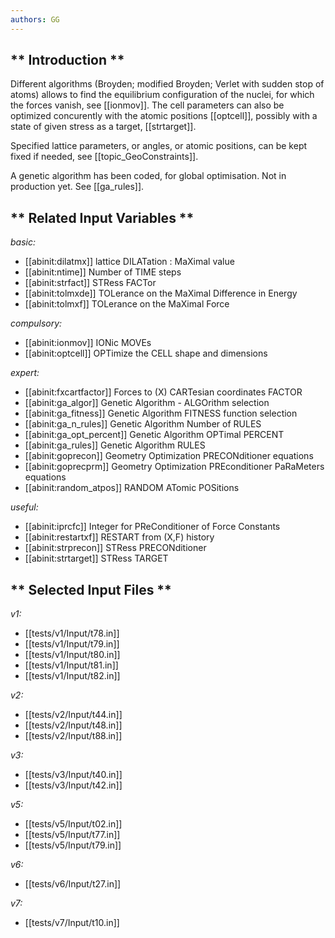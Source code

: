 ```yaml
---
authors: GG
---
```


## ** Introduction **

Different algorithms (Broyden; modified Broyden; Verlet with sudden stop of
atoms) allows to find the equilibrium configuration of the nuclei, for which
the forces vanish, see [[ionmov]]. The cell parameters can also be optimized
concurently with the atomic positions [[optcell]], possibly with a state of
given stress as a target, [[strtarget]].

Specified lattice parameters, or angles, or atomic positions, can be kept
fixed if needed, see [[topic_GeoConstraints]].

A genetic algorithm has been coded, for global optimisation. Not in production
yet. See [[ga_rules]].



## ** Related Input Variables **

*basic:*

- [[abinit:dilatmx]]  lattice DILATation : MaXimal value
- [[abinit:ntime]]  Number of TIME steps
- [[abinit:strfact]]  STRess FACTor
- [[abinit:tolmxde]]  TOLerance on the MaXimal Difference in Energy
- [[abinit:tolmxf]]  TOLerance on the MaXimal Force
 
*compulsory:*

- [[abinit:ionmov]]  IONic MOVEs
- [[abinit:optcell]]  OPTimize the CELL shape and dimensions
 
*expert:*

- [[abinit:fxcartfactor]]  Forces to (X) CARTesian coordinates FACTOR
- [[abinit:ga_algor]]  Genetic Algorithm - ALGOrithm selection
- [[abinit:ga_fitness]]  Genetic Algorithm FITNESS function selection
- [[abinit:ga_n_rules]]  Genetic Algorithm Number of RULES
- [[abinit:ga_opt_percent]]  Genetic Algorithm OPTimal PERCENT
- [[abinit:ga_rules]]  Genetic Algorithm RULES
- [[abinit:goprecon]]  Geometry Optimization PRECONditioner equations
- [[abinit:goprecprm]]  Geometry Optimization PREconditioner PaRaMeters equations
- [[abinit:random_atpos]]  RANDOM ATomic POSitions
 
*useful:*

- [[abinit:iprcfc]]  Integer for PReConditioner of Force Constants
- [[abinit:restartxf]]  RESTART from (X,F) history
- [[abinit:strprecon]]  STRess PRECONditioner
- [[abinit:strtarget]]  STRess TARGET
 

## ** Selected Input Files **

*v1:*

- [[tests/v1/Input/t78.in]]
- [[tests/v1/Input/t79.in]]
- [[tests/v1/Input/t80.in]]
- [[tests/v1/Input/t81.in]]
- [[tests/v1/Input/t82.in]]
 
*v2:*

- [[tests/v2/Input/t44.in]]
- [[tests/v2/Input/t48.in]]
- [[tests/v2/Input/t88.in]]
 
*v3:*

- [[tests/v3/Input/t40.in]]
- [[tests/v3/Input/t42.in]]
 
*v5:*

- [[tests/v5/Input/t02.in]]
- [[tests/v5/Input/t77.in]]
- [[tests/v5/Input/t79.in]]
 
*v6:*

- [[tests/v6/Input/t27.in]]
 
*v7:*

- [[tests/v7/Input/t10.in]]
 

